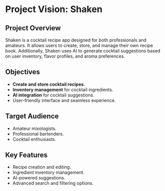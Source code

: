 # Project Vision: Shaken

## Project Overview
Shaken is a cocktail recipe app designed for both professionals and amateurs. It allows users to create, store, and manage their own recipe book. Additionally, Shaken uses AI to generate cocktail suggestions based on user inventory, flavor profiles, and aroma preferences.

## Objectives
- **Create and store cocktail recipes**.
- **Inventory management** for cocktail ingredients.
- **AI integration** for cocktail suggestions.
- User-friendly interface and seamless experience.

## Target Audience
- Amateur mixologists.
- Professional bartenders.
- Cocktail enthusiasts.

## Key Features
- Recipe creation and editing.
- Ingredient inventory management.
- AI-powered suggestions.
- Advanced search and filtering options.

<!--stackedit_data:
eyJoaXN0b3J5IjpbMTg4Njg0NTY1NF19
-->